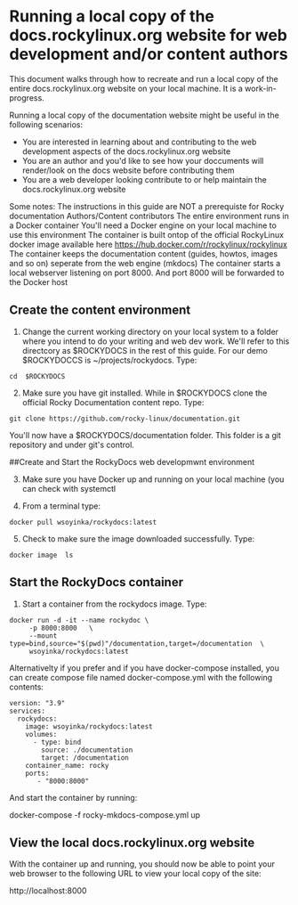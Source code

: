 # Running a local copy of the docs.rockylinux.org website for web development and/or content authors

This document walks through how to recreate and run a local copy of the entire docs.rockylinux.org website on your local machine. It is a work-in-progress.

Running a local copy of the documentation website might be useful in the following scenarios:

- You are interested in learning about and contributing to the web development aspects of the docs.rockylinux.org website
- You are an author and you'd like to see how your doccuments will render/look on the docs website before contributing them
- You are a web developer looking contribute to or help maintain the docs.rockylinux.org website


Some notes:
The instructions in this guide are NOT a prerequiste for Rocky documentation Authors/Content contributors
The entire environment runs in a Docker container
You'll need a Docker engine on your local machine to use this environment
The container is built ontop of the official RockyLinux docker image available here https://hub.docker.com/r/rockylinux/rockylinux 
The container keeps the documentation content (guides, howtos, images and so on) seperate from the web engine (mkdocs)
The container starts a local webserver listening on port 8000.  And port 8000 will be forwarded to the Docker host


## Create the content environment

1. Change the current working directory on your local system to a folder where you intend to do your writing and web dev work. We'll refer to this directcory as 
$ROCKYDOCS in the rest of this guide.  For our demo $ROCKYDOCCS is   ~/projects/rockydocs. Type:
 
```
cd  $ROCKYDOCS
```

2. Make sure you have git installed.  While in $ROCKYDOCS clone the official Rocky Documentation content repo. Type:

```
git clone https://github.com/rocky-linux/documentation.git
```

You'll now have a $ROCKYDOCS/documentation folder. This folder is a git repository and under git's control.

##Create and Start the RockyDocs web developmwnt environment

3.  Make sure you have Docker up and running on your local machine (you can check with systemctl  

4. From a terminal type:

```
docker pull wsoyinka/rockydocs:latest
```

5. Check to make sure the image downloaded successfully. Type:

```
docker image  ls
```

## Start the RockyDocs container

1. Start a container from the rockydocs image. Type:

```
docker run -d -it --name rockydoc \
     -p 8000:8000   \
     --mount type=bind,source="$(pwd)"/documentation,target=/documentation  \
     wsoyinka/rockydocs:latest

```


Alternativelty if you prefer and if you have docker-compose installed, you can create compose file named docker-compose.yml with the following contents:

```
version: "3.9"
services:
  rockydocs:
    image: wsoyinka/rockydocs:latest
    volumes:
      - type: bind
        source: ./documentation
        target: /documentation
    container_name: rocky
    ports:
       - "8000:8000"

```

And start the container by running:

docker-compose -f rocky-mkdocs-compose.yml  up



## View the local docs.rockylinux.org website

With the container up and running, you should now be able to point your web browser to the following URL to view your local copy of the site:

http://localhost:8000












